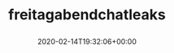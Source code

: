 ---
retweeted: false
source: <a href="https://about.twitter.com/products/tweetdeck" rel="nofollow">TweetDeck</a>
entities:
  user_mentions: []
  urls: []
  symbols: []
  media:
  - expanded_url: https://twitter.com/bascht/status/1228401546955837440/photo/1
    indices:
    - '23'
    - '46'
    url: https://t.co/Xoe6PtAOth
    media_url: http://pbs.twimg.com/media/EQwoqujW4AE8FSP.png
    id_str: '1228401512881250305'
    id: '1228401512881250305'
    media_url_https: https://pbs.twimg.com/media/EQwoqujW4AE8FSP.png
    sizes:
      small:
        w: '305'
        h: '50'
        resize: fit
      thumb:
        w: '50'
        h: '50'
        resize: crop
      medium:
        w: '305'
        h: '50'
        resize: fit
      large:
        w: '305'
        h: '50'
        resize: fit
    type: photo
    display_url: pic.twitter.com/Xoe6PtAOth
  hashtags:
  - text: freitagabendchatleaks
    indices:
    - '0'
    - '22'
display_text_range:
- '0'
- '46'
favorite_count: '3'
id_str: '1228401546955837440'
truncated: false
retweet_count: '0'
id: '1228401546955837440'
possibly_sensitive: false
created_at: Fri Feb 14 19:32:06 +0000 2020
favorited: false
full_text: "#freitagabendchatleaks"
lang: qme
extended_entities:
  media:
  - expanded_url: https://twitter.com/bascht/status/1228401546955837440/photo/1
    indices:
    - '23'
    - '46'
    url: https://t.co/Xoe6PtAOth
    media_url: http://pbs.twimg.com/media/EQwoqujW4AE8FSP.png
    id_str: '1228401512881250305'
    id: '1228401512881250305'
    media_url_https: https://pbs.twimg.com/media/EQwoqujW4AE8FSP.png
    sizes:
      small:
        w: '305'
        h: '50'
        resize: fit
      thumb:
        w: '50'
        h: '50'
        resize: crop
      medium:
        w: '305'
        h: '50'
        resize: fit
      large:
        w: '305'
        h: '50'
        resize: fit
    type: photo
    display_url: pic.twitter.com/Xoe6PtAOth
tags:
- freitagabendchatleaks
- pesos/twitter
date: '2020-02-14T19:32:06+00:00'
src: https://twitter.com/bascht/status/1228401546955837440
original_url: https://twitter.com/bascht/status/1228401546955837440
type: twitter_tweet
media_url: https://img.bascht.com/twitter/pbs.twimg.com/media/EQwoqujW4AE8FSP.png
text: "#freitagabendchatleaks"
title: 'freitagabendchatleaks

  '

---